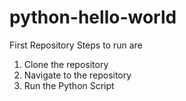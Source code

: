 # python-hello-world
First Repository 
Steps to run are 
1. Clone the repository
2. Navigate to the repository
3. Run the Python Script
